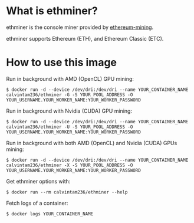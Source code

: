 # What is ethminer?

ethminer is the console miner provided by [ethereum-mining](https://github.com/ethereum-mining/ethminer).

ethminer supports Ethereum (ETH), and Ethereum Classic (ETC).

# How to use this image

Run in background with AMD (OpenCL) GPU mining:

```console
$ docker run -d --device /dev/dri:/dev/dri --name YOUR_CONTAINER_NAME calvintam236/ethminer -G -S YOUR_POOL_ADDRESS -O YOUR_USERNAME.YOUR_WORKER_NAME:YOUR_WORKER_PASSWORD
```

Run in background with Nvidia (CUDA) GPU mining:

```console
$ docker run -d --device /dev/dri:/dev/dri --name YOUR_CONTAINER_NAME calvintam236/ethminer -U -S YOUR_POOL_ADDRESS -O YOUR_USERNAME.YOUR_WORKER_NAME:YOUR_WORKER_PASSWORD
```

Run in background with both AMD (OpenCL) and Nvidia (CUDA) GPUs mining:

```console
$ docker run -d --device /dev/dri:/dev/dri --name YOUR_CONTAINER_NAME calvintam236/ethminer -X -S YOUR_POOL_ADDRESS -O YOUR_USERNAME.YOUR_WORKER_NAME:YOUR_WORKER_PASSWORD
```

Get ethminer options with:

```console
$ docker run --rm calvintam236/ethminer --help
```

Fetch logs of a container:

```console
$ docker logs YOUR_CONTAINER_NAME
```
